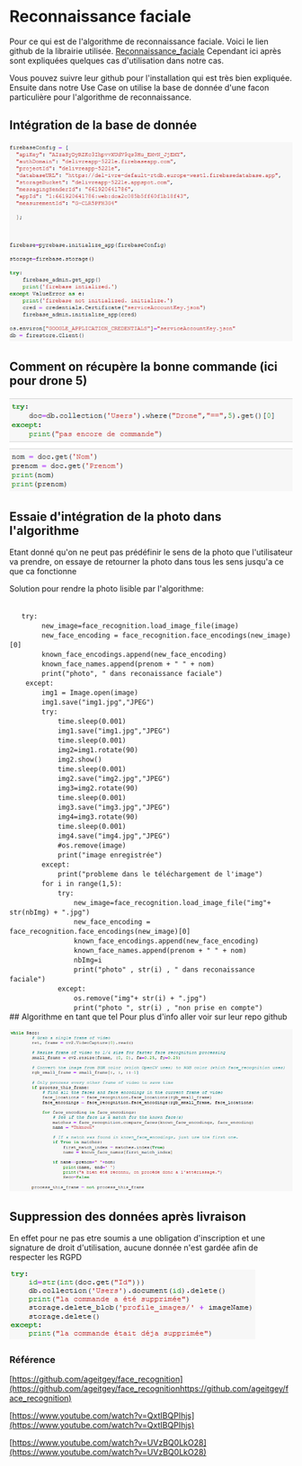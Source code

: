# Reconnaissance faciale

Pour ce qui est de l'algorithme de reconnaissance faciale. Voici le lien github de la librairie utilisée. [Reconnaissance_faciale](https://github.com/ageitgey/face_recognition) Cependant ici après sont expliquées quelques cas d'utilisation dans notre cas.

Vous pouvez suivre leur github pour l'installation qui est très bien expliquée.
Ensuite dans notre Use Case on utilise la base de donnée d'une facon particulière pour l'algorithme de reconnaissance.

## Intégration de la base de donnée

![Intégration base de donnée](https://github.com/BasileAmeeuw/AppDroneDelivreur/blob/main/Image%20github/BDDetRECO/IntegrationBDD.png)

## Comment on récupère la bonne commande (ici pour drone 5)

![Recupération BDD](https://github.com/BasileAmeeuw/AppDroneDelivreur/blob/main/Image%20github/BDDetRECO/RecupBDD.png)

## Essaie d'intégration de la photo dans l'algorithme
Etant donné qu'on ne peut pas prédéfinir le sens de la photo que l'utilisateur va prendre, on essaye de retourner la photo dans tous les sens jusqu'a ce que ca fonctionne

Solution pour rendre la photo lisible par l'algorithme:

<code>
   try:
        new_image=face_recognition.load_image_file(image)
        new_face_encoding = face_recognition.face_encodings(new_image)[0]
        known_face_encodings.append(new_face_encoding)
        known_face_names.append(prenom + " " + nom)
        print("photo", " dans reconaissance faciale")
    except:
        img1 = Image.open(image)
        img1.save("img1.jpg","JPEG")
        try:
            time.sleep(0.001)
            img1.save("img1.jpg","JPEG")
            time.sleep(0.001)
            img2=img1.rotate(90)
            img2.show()
            time.sleep(0.001)
            img2.save("img2.jpg","JPEG")
            img3=img2.rotate(90)
            time.sleep(0.001)
            img3.save("img3.jpg","JPEG")
            img4=img3.rotate(90)
            time.sleep(0.001)
            img4.save("img4.jpg","JPEG")
            #os.remove(image)
            print("image enregistrée")
        except:
            print("probleme dans le téléchargement de l'image")
        for i in range(1,5):
            try:
                new_image=face_recognition.load_image_file("img"+ str(nbImg) + ".jpg")
                new_face_encoding = face_recognition.face_encodings(new_image)[0]
                known_face_encodings.append(new_face_encoding)
                known_face_names.append(prenom + " " + nom)
                nbImg=i
                print("photo" , str(i) , " dans reconaissance faciale")
            except:
                os.remove("img"+ str(i) + ".jpg")
                print("photo ", str(i) , "non prise en compte")
</code>
## Algorithme en tant que tel
Pour plus d'info aller voir sur leur repo github

![reco_algo](https://github.com/BasileAmeeuw/AppDroneDelivreur/blob/main/Image%20github/BDDetRECO/reco_algo.png)

## Suppression des données après livraison
En effet pour ne pas etre soumis a une obligation d'inscription et une signature de droit d'utilisation, aucune donnée n'est gardée afin de respecter les RGPD

![RGPD](https://github.com/BasileAmeeuw/AppDroneDelivreur/blob/main/Image%20github/BDDetRECO/suppressionBDD.png)

### Référence
[https://github.com/ageitgey/face_recognition](https://github.com/ageitgey/face_recognitionhttps://github.com/ageitgey/face_recognition)

[https://www.youtube.com/watch?v=QxtIBQPIhjs](https://www.youtube.com/watch?v=QxtIBQPIhjs)

[https://www.youtube.com/watch?v=UVzBQ0LkO28](https://www.youtube.com/watch?v=UVzBQ0LkO28)
